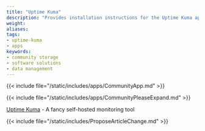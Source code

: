 ```yaml
---
title: "Uptime Kuma"
description: "Provides installation instructions for the Uptime Kuma application in TrueNAS."
weight: 
aliases:
tags:
- uptime-kuma
- apps
keywords:
- community storage
- software solutions
- data management
---
```


{{< include file="/static/includes/apps/CommunityApp.md" >}}

{{< include file="/static/includes/apps/CommunityPleaseExpand.md" >}}

<a href="https://github.com/louislam/uptime-kuma">Uptime Kuma</a> - A fancy self-hosted monitoring tool

{{< include file="/static/includes/ProposeArticleChange.md" >}}
